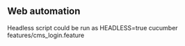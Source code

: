 ## Web automation ##
Headless script could be run as
HEADLESS=true cucumber features/cms_login.feature
